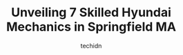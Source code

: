 ---
layout: ampstory
image: https://images.unsplash.com/photo-1632275227519-5a515f53272d?ixlib=rb-4.0.3&ixid=MnwxMjA3fDB8MHxwaG90by1wYWdlfHx8fGVufDB8fHx8&auto=format&fit=crop&w=640&h=853&q=80
author: techidn
featured: false
description: Trust your vehicles maintenance and repairs to the 7 best Hyundai Mechanic in Springfield MA, USA. With their extensive experience, cutting-edge technology, and commitment to customer satis
title: Unveiling 7 Skilled Hyundai Mechanics in Springfield MA
cover:
   title: Unveiling 7 Skilled Hyundai Mechanics in Springfield MA
   subtitle: Rickpate
   background: https://images.unsplash.com/photo-1632275227519-5a515f53272d?ixlib=rb-4.0.3&ixid=MnwxMjA3fDB8MHxwaG90by1wYWdlfHx8fGVufDB8fHx8&auto=format&fit=crop&w=640&h=853&q=80

pages: 
 - layout: thirds
   top: <h1>#1 Balise Collision Repair</h1>
   bottom: "<p>They got me an appointment within a week and repaired my busted up car within the next week. Looks good as new! The staff are polite, responsive to calls and emails, and </p>"
   background: https://www.knot35.com/toplist/wp-content/uploads/2023/06/best-hyundai-mechanic-1-in-springfield-ma-1685835541.jpeg
   backgroundblur: true
 - layout: thirds
   top: <h1>#2 Spartan Auto Care Center (Springfield, MA)</h1>
   bottom: "<p>631 State St, Springfield, MA 01109, United States</p>"
   background: https://www.knot35.com/toplist/wp-content/uploads/2023/06/best-hyundai-mechanic-2-in-springfield-ma-1685835542.png
   cta:
      link: https://www.knot35.com/toplist/unveiling-7-skilled-hyundai-mechanics-in-springfield-ma/
      text: Unveiling 7 Skilled Hyundai Mechanics in Springfield MA
 - layout: thirds
   top: <h1>#3 Fast Lane Auto Sales & Service</h1>
   bottom: "<p>18 Berkshire Ave, Springfield, MA 01109, United States</p>"
   background: https://www.knot35.com/toplist/wp-content/uploads/2023/06/best-hyundai-mechanic-3-in-springfield-ma-1685835542.jpeg
   cta:
      link: https://www.knot35.com/toplist/unveiling-7-skilled-hyundai-mechanics-in-springfield-ma/
      text: Unveiling 7 Skilled Hyundai Mechanics in Springfield MA
 - layout: thirds
   top: <h1>#4 AUTO WERKS</h1>
   bottom: "<p>420 Pasco Rd, Springfield, MA 01119, United States</p>"
   background: https://images.unsplash.com/photo-1595364397663-fca4f075d796?ixlib=rb-4.0.3&ixid=MnwxMjA3fDB8MHxwaG90by1wYWdlfHx8fGVufDB8fHx8&auto=format&fit=crop&w=640&h=853&q=80
   cta:
      link: https://www.knot35.com/toplist/unveiling-7-skilled-hyundai-mechanics-in-springfield-ma/
      text: Unveiling 7 Skilled Hyundai Mechanics in Springfield MA
 - layout: thirds
   top: <h1>#5 Justos Auto Repair</h1>
   bottom: "<p>521 State St, Springfield, MA 01109, United States</p>"
   background: https://images.unsplash.com/photo-1533735380053-eb8d0759b24a?ixlib=rb-4.0.3&ixid=MnwxMjA3fDB8MHxwaG90by1wYWdlfHx8fGVufDB8fHx8&auto=format&fit=crop&w=640&h=853&q=80
   cta:
      link: https://www.knot35.com/toplist/unveiling-7-skilled-hyundai-mechanics-in-springfield-ma/
      text: Unveiling 7 Skilled Hyundai Mechanics in Springfield MA
 - layout: thirds
   top: <h1>#6 JST Automotive Center</h1>
   bottom: "<p>1107 State St, Springfield, MA 01109, United States</p>"
   background: https://images.unsplash.com/photo-1557672172-298e090bd0f1?ixlib=rb-4.0.3&ixid=MnwxMjA3fDB8MHxwaG90by1wYWdlfHx8fGVufDB8fHx8&auto=format&fit=crop&w=640&h=853&q=80
   cta:
      link: https://www.knot35.com/toplist/unveiling-7-skilled-hyundai-mechanics-in-springfield-ma/
      text: Unveiling 7 Skilled Hyundai Mechanics in Springfield MA
 - layout: thirds
   top: <h1>#7 Mastroiannis Auto Body</h1>
   bottom: "<p>387 Taylor St, Springfield, MA 01105, United States</p>"
   background: https://images.unsplash.com/photo-1574169208507-84376144848b?ixlib=rb-4.0.3&ixid=MnwxMjA3fDB8MHxwaG90by1wYWdlfHx8fGVufDB8fHx8&auto=format&fit=crop&w=640&h=853&q=80
   cta:
      link: https://www.knot35.com/toplist/unveiling-7-skilled-hyundai-mechanics-in-springfield-ma/
      text: Unveiling 7 Skilled Hyundai Mechanics in Springfield MA
 - layout: thirds
   middle: Continue reading...
   background: https://images.unsplash.com/photo-1488554378835-f7acf46e6c98?ixlib=rb-4.0.3&ixid=MnwxMjA3fDB8MHxwaG90by1wYWdlfHx8fGVufDB8fHx8&auto=format&fit=crop&w=640&h=853&q=80
   cta:
      link: https://www.knot35.com/toplist/unveiling-7-skilled-hyundai-mechanics-in-springfield-ma/
      text: Unveiling 7 Skilled Hyundai Mechanics in Springfield MA
      
---